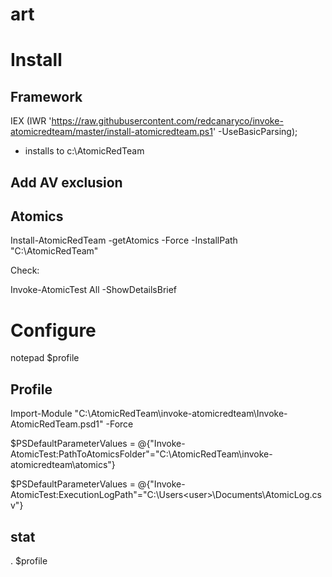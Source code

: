# art

# Install
## Framework
IEX (IWR 'https://raw.githubusercontent.com/redcanaryco/invoke-atomicredteam/master/install-atomicredteam.ps1' -UseBasicParsing);
- installs to c:\AtomicRedTeam

## Add AV exclusion

## Atomics
Install-AtomicRedTeam -getAtomics -Force -InstallPath "C:\AtomicRedTeam"

Check:

Invoke-AtomicTest All -ShowDetailsBrief

# Configure

notepad $profile


## Profile

Import-Module "C:\AtomicRedTeam\invoke-atomicredteam\Invoke-AtomicRedTeam.psd1" -Force

$PSDefaultParameterValues = @{"Invoke-AtomicTest:PathToAtomicsFolder"="C:\AtomicRedTeam\invoke-atomicredteam\atomics"}

$PSDefaultParameterValues = @{"Invoke-AtomicTest:ExecutionLogPath"="C:\Users\<user>\Documents\AtomicLog.csv"}

## stat

. $profile

